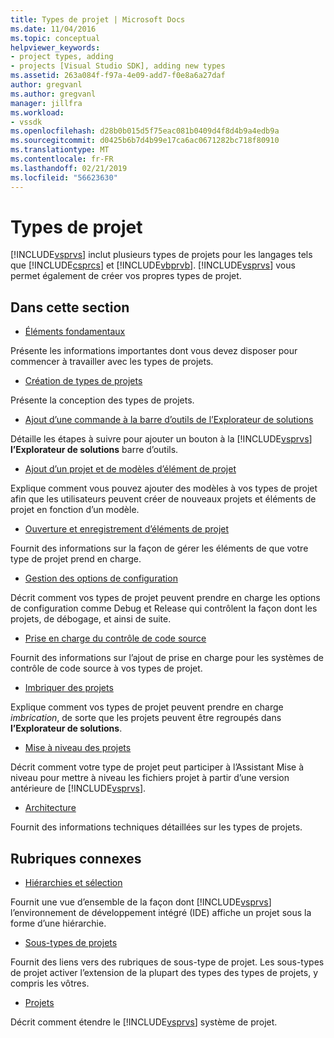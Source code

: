 ```yaml
---
title: Types de projet | Microsoft Docs
ms.date: 11/04/2016
ms.topic: conceptual
helpviewer_keywords:
- project types, adding
- projects [Visual Studio SDK], adding new types
ms.assetid: 263a084f-f97a-4e09-add7-f0e8a6a27daf
author: gregvanl
ms.author: gregvanl
manager: jillfra
ms.workload:
- vssdk
ms.openlocfilehash: d28b0b015d5f75eac081b0409d4f8d4b9a4edb9a
ms.sourcegitcommit: d0425b6b7d4b99e17ca6ac0671282bc718f80910
ms.translationtype: MT
ms.contentlocale: fr-FR
ms.lasthandoff: 02/21/2019
ms.locfileid: "56623630"
---
```

# <a name="project-types"></a>Types de projet
[!INCLUDE[vsprvs](../../code-quality/includes/vsprvs_md.md)] inclut plusieurs types de projets pour les langages tels que [!INCLUDE[csprcs](../../data-tools/includes/csprcs_md.md)] et [!INCLUDE[vbprvb](../../code-quality/includes/vbprvb_md.md)]. [!INCLUDE[vsprvs](../../code-quality/includes/vsprvs_md.md)] vous permet également de créer vos propres types de projet.

## <a name="in-this-section"></a>Dans cette section
- [Éléments fondamentaux](../../extensibility/internals/project-type-essentials.md)

 Présente les informations importantes dont vous devez disposer pour commencer à travailler avec les types de projets.

- [Création de types de projets](../../extensibility/internals/creating-project-types.md)

 Présente la conception des types de projets.

- [Ajout d’une commande à la barre d’outils de l’Explorateur de solutions](../../extensibility/adding-a-command-to-the-solution-explorer-toolbar.md)

 Détaille les étapes à suivre pour ajouter un bouton à la [!INCLUDE[vsprvs](../../code-quality/includes/vsprvs_md.md)] **l’Explorateur de solutions** barre d’outils.

- [Ajout d’un projet et de modèles d’élément de projet](../../extensibility/internals/adding-project-and-project-item-templates.md)

 Explique comment vous pouvez ajouter des modèles à vos types de projet afin que les utilisateurs peuvent créer de nouveaux projets et éléments de projet en fonction d’un modèle.

- [Ouverture et enregistrement d’éléments de projet](../../extensibility/internals/opening-and-saving-project-items.md)

 Fournit des informations sur la façon de gérer les éléments de que votre type de projet prend en charge.

- [Gestion des options de configuration](../../extensibility/internals/managing-configuration-options.md)

 Décrit comment vos types de projet peuvent prendre en charge les options de configuration comme Debug et Release qui contrôlent la façon dont les projets, de débogage, et ainsi de suite.

- [Prise en charge du contrôle de code source](../../extensibility/internals/supporting-source-control.md)

 Fournit des informations sur l’ajout de prise en charge pour les systèmes de contrôle de code source à vos types de projet.

- [Imbriquer des projets](../../extensibility/internals/nesting-projects.md)

 Explique comment vos types de projet peuvent prendre en charge *imbrication*, de sorte que les projets peuvent être regroupés dans **l’Explorateur de solutions**.

- [Mise à niveau des projets](../../extensibility/internals/upgrading-projects.md)

 Décrit comment votre type de projet peut participer à l’Assistant Mise à niveau pour mettre à niveau les fichiers projet à partir d’une version antérieure de [!INCLUDE[vsprvs](../../code-quality/includes/vsprvs_md.md)].

- [Architecture](../../extensibility/internals/project-types-architecture.md)

 Fournit des informations techniques détaillées sur les types de projets.

## <a name="related-sections"></a>Rubriques connexes
- [Hiérarchies et sélection](../../extensibility/internals/hierarchies-and-selection.md)

 Fournit une vue d’ensemble de la façon dont [!INCLUDE[vsprvs](../../code-quality/includes/vsprvs_md.md)] l’environnement de développement intégré (IDE) affiche un projet sous la forme d’une hiérarchie.

- [Sous-types de projets](../../extensibility/internals/project-subtypes.md)

 Fournit des liens vers des rubriques de sous-type de projet. Les sous-types de projet activer l’extension de la plupart des types des types de projets, y compris les vôtres.

- [Projets](../../extensibility/internals/projects.md)

 Décrit comment étendre le [!INCLUDE[vsprvs](../../code-quality/includes/vsprvs_md.md)] système de projet.